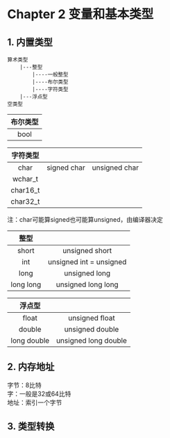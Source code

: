 # Chapter 2 变量和基本类型
## 1. 内置类型
```
算术类型
    |---整型
        |----一般整型
        |----布尔类型
        |----字符类型
    |---浮点型
空类型
```
|布尔类型|
|:----:|
|bool|

|字符类型 | | |
|:----:|:----:|:----:|
|char|signed char|unsigned char|
|wchar_t|
|char16_t|
|char32_t|

注：char可能算signed也可能算unsigned，由编译器决定

| 整型 | |
|:----:|:----:|
|short|unsigned short|
|int|unsigned int = unsigned|
|long|unsigned long|
|long long|unsigned long long|


| 浮点型 | |
|:----:|:----:|
|float|unsigned float|
|double|unsigned double|
|long double|unsigned long double|

## 2. 内存地址
字节：8比特<br>
字：一般是32或64比特<br>
地址：索引一个字节

## 3. 类型转换